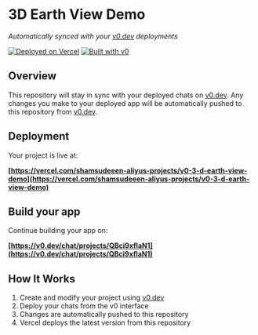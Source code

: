 # 3D Earth View Demo

*Automatically synced with your [v0.dev](https://v0.dev) deployments*

[![Deployed on Vercel](https://img.shields.io/badge/Deployed%20on-Vercel-black?style=for-the-badge&logo=vercel)](https://vercel.com/shamsudeeen-aliyus-projects/v0-3-d-earth-view-demo)
[![Built with v0](https://img.shields.io/badge/Built%20with-v0.dev-black?style=for-the-badge)](https://v0.dev/chat/projects/QBci9xflaN1)

## Overview

This repository will stay in sync with your deployed chats on [v0.dev](https://v0.dev).
Any changes you make to your deployed app will be automatically pushed to this repository from [v0.dev](https://v0.dev).

## Deployment

Your project is live at:

**[https://vercel.com/shamsudeeen-aliyus-projects/v0-3-d-earth-view-demo](https://vercel.com/shamsudeeen-aliyus-projects/v0-3-d-earth-view-demo)**

## Build your app

Continue building your app on:

**[https://v0.dev/chat/projects/QBci9xflaN1](https://v0.dev/chat/projects/QBci9xflaN1)**

## How It Works

1. Create and modify your project using [v0.dev](https://v0.dev)
2. Deploy your chats from the v0 interface
3. Changes are automatically pushed to this repository
4. Vercel deploys the latest version from this repository
